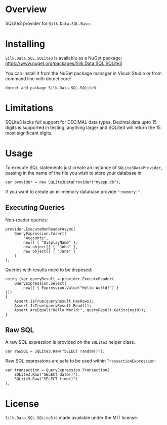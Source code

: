 # Overview

SQLite3 provider for `Silk.Data.SQL.Base`.

# Installing

`Silk.Data.SQL.SQLite3` is available as a NuGet package: https://www.nuget.org/packages/Silk.Data.SQL.SQLite3

You can install it from the NuGet package manager in Visual Studio or from command line with dotnet core:

~~~~
dotnet add package Silk.Data.SQL.SQLite3
~~~~

# Limitations

SQLite3 lacks full support for DECIMAL data types. Decimal data upto 15 digits is supported in testing, anything larger and SQLite3 will return the 15 most significant digits.

# Usage

To execute SQL statements just create an instance of `SQLite3DataProvider`, passing in the name of the file you wish to store your database in.

    var provider = new SQLite3DataProvider("myapp.db");

If you want to create an in-memory database provide `":memory:"`.

## Executing Queries

Non-reader queries:

    provider.ExecuteNonReaderAsync(
        QueryExpression.Insert(
            "Accounts",
            new[] { "DisplayName" },
            new object[] { "John" },
            new object[] { "Jane" }
        )
    );

Queries with results need to be disposed:

    using (var queryResult = provider.ExecuteReader(
        QueryExpression.Select(
            new[] { Expression.Value("Hello World!") }
    )))
    {
        Assert.IsTrue(queryResult.HasRows);
        Assert.IsTrue(queryResult.Read());
        Assert.AreEqual("Hello World!", queryResult.GetString(0));
    }

## Raw SQL

A raw SQL expression is provided on the `SQLite3` helper class.

    var rawSQL = SQLite3.Raw("SELECT random()");

Raw SQL expressions are safe to be used within `TransactionExpression`:

    var transaction = QueryExpression.Transaction(
        SQLite3.Raw("SELECT date()"),
        SQLite3.Raw("SELECT time()")
    );

# License

`Silk.Data.SQL.SQLite3` is made available under the MIT license.